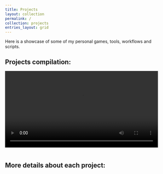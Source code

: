 ```yaml
---
title: Projects
layout: collection
permalink: /
collection: projects
entries_layout: grid
---
```


Here is a showcase of some of my personal games, tools, workflows and scripts.

## Projects compilation:
<div class="myvideo">
   <video onloadstart="this.volume=0.1" style="display:block; width:100%; height:auto;" controls loop="loop">
       <source src="{{ site.baseurl }}/videos/Vadmidin.github.io_reel2.mp4" type="video/mp4" />
   </video>
</div>
<br>

## More details about each project: